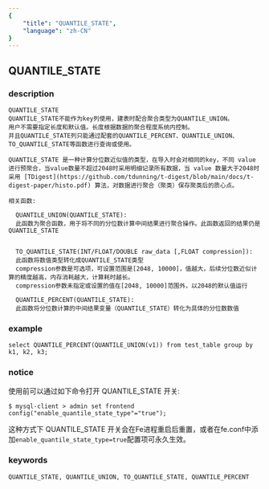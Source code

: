 ```yaml
---
{
    "title": "QUANTILE_STATE",
    "language": "zh-CN"
}
---
```


<!-- 
Licensed to the Apache Software Foundation (ASF) under one
or more contributor license agreements.  See the NOTICE file
distributed with this work for additional information
regarding copyright ownership.  The ASF licenses this file
to you under the Apache License, Version 2.0 (the
"License"); you may not use this file except in compliance
with the License.  You may obtain a copy of the License at

  http://www.apache.org/licenses/LICENSE-2.0

Unless required by applicable law or agreed to in writing,
software distributed under the License is distributed on an
"AS IS" BASIS, WITHOUT WARRANTIES OR CONDITIONS OF ANY
KIND, either express or implied.  See the License for the
specific language governing permissions and limitations
under the License.
-->

## QUANTILE_STATE
### description
    QUANTILE_STATE
    QUANTILE_STATE不能作为key列使用，建表时配合聚合类型为QUANTILE_UNION。
    用户不需要指定长度和默认值。长度根据数据的聚合程度系统内控制。
    并且QUANTILE_STATE列只能通过配套的QUANTILE_PERCENT、QUANTILE_UNION、TO_QUANTILE_STATE等函数进行查询或使用。
    
    QUANTILE_STATE 是一种计算分位数近似值的类型，在导入时会对相同的key，不同 value 进行预聚合，当value数量不超过2048时采用明细记录所有数据，当 value 数量大于2048时采用 [TDigest](https://github.com/tdunning/t-digest/blob/main/docs/t-digest-paper/histo.pdf) 算法，对数据进行聚合（聚类）保存聚类后的质心点。

    相关函数:
    
      QUANTILE_UNION(QUANTILE_STATE):
      此函数为聚合函数，用于将不同的分位数计算中间结果进行聚合操作。此函数返回的结果仍是QUANTILE_STATE
    
      
      TO_QUANTILE_STATE(INT/FLOAT/DOUBLE raw_data [,FLOAT compression]):
      此函数将数值类型转化成QUANTILE_STATE类型
      compression参数是可选项，可设置范围是[2048, 10000]，值越大，后续分位数近似计算的精度越高，内存消耗越大，计算耗时越长。 
      compression参数未指定或设置的值在[2048, 10000]范围外，以2048的默认值运行

      QUANTILE_PERCENT(QUANTILE_STATE):
      此函数将分位数计算的中间结果变量（QUANTILE_STATE）转化为具体的分位数数值

    

### example
    select QUANTILE_PERCENT(QUANTILE_UNION(v1)) from test_table group by k1, k2, k3;
    

### notice

使用前可以通过如下命令打开 QUANTILE_STATE 开关:

```
$ mysql-client > admin set frontend config("enable_quantile_state_type"="true");
```

这种方式下 QUANTILE_STATE 开关会在Fe进程重启后重置，或者在fe.conf中添加`enable_quantile_state_type=true`配置项可永久生效。

### keywords

    QUANTILE_STATE, QUANTILE_UNION, TO_QUANTILE_STATE, QUANTILE_PERCENT
